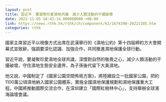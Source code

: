 ```yaml
---
layout: post
title: 習近平：要凝聚珍愛濕地共識　減少人類活動的干擾破壞
date: 2022-11-05 18:43:14.000000000 +08:00
link: https://news.rthk.hk/rthk/ch/component/k2/1674390-20221105.htm
categories: rthk
---
```


國家主席習近平以視像方式出席在武漢舉行的《濕地公約》第十四屆締約方大會開幕式並致辭，強調要深化認識、加強合作，共同推進濕地保護全球行動。

習近平說，要凝聚珍愛濕地全球共識，深懷對自然的敬畏之心，減少人類活動的干擾破壞，守住濕地生態安全邊界，為子孫後代留下大美濕地。

他又說，中國制定了《國家公園空間佈局方案》，將陸續設立一批國家公園，把約1100萬公頃濕地納入國家公園體系，實施全國濕地保護規劃和濕地保護重大工程。中國將推動國際交流合作，在深圳建立「國際紅樹林中心」，支持舉辦全球濱海論壇會議。
